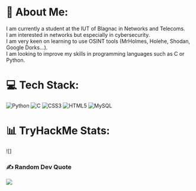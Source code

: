 # 💫 About Me:
I am currently a student at the IUT of Blagnac in Networks and Telecoms. <br>I am interested in networks but especially in cybersecurity.<br>I am very keen on learning to use OSINT tools (MrHolmes, Holehe, Shodan, Google Dorks...).<br>I am looking to improve my skills in programming languages such as C or Python.

# 💻 Tech Stack:
![Python](https://img.shields.io/badge/python-3670A0?style=plastic&logo=python&logoColor=ffdd54) ![C](https://img.shields.io/badge/c-%2300599C.svg?style=plastic&logo=c&logoColor=white) ![CSS3](https://img.shields.io/badge/css3-%231572B6.svg?style=plastic&logo=css3&logoColor=white) ![HTML5](https://img.shields.io/badge/html5-%23E34F26.svg?style=plastic&logo=html5&logoColor=white) ![MySQL](https://img.shields.io/badge/mysql-%2300f.svg?style=plastic&logo=mysql&logoColor=white)
# 📊 TryHackMe Stats:

![] <script src="https://tryhackme.com/badge/1441200"></script>


### ✍️ Random Dev Quote
![](https://quotes-github-readme.vercel.app/api?type=horizontal&theme=dark)
